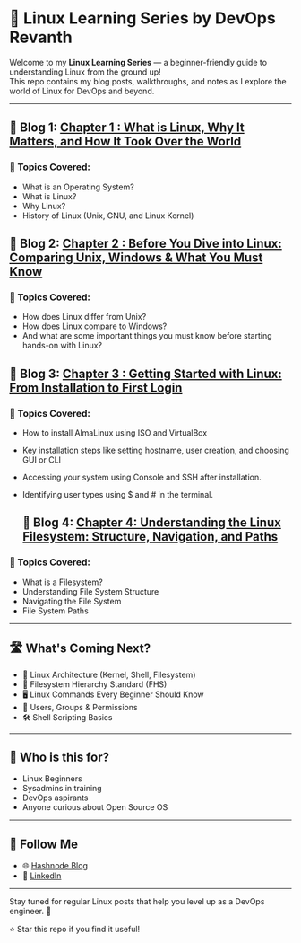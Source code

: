 # 🐧 Linux Learning Series by DevOps Revanth

Welcome to my **Linux Learning Series** — a beginner-friendly guide to understanding Linux from the ground up!  
This repo contains my blog posts, walkthroughs, and notes as I explore the world of Linux for DevOps and beyond.

---

## 📘 Blog 1: [Chapter 1 : What is Linux, Why It Matters, and How It Took Over the World](https://devopsrevanth.hashnode.dev/linux-what-it-is-why-it-matters-and-how-it-took-over-the-world)

### 🔹 Topics Covered:
- What is an Operating System?
- What is Linux?
- Why Linux?
- History of Linux (Unix, GNU, and Linux Kernel)

## 📘 Blog 2: [Chapter 2 : Before You Dive into Linux: Comparing Unix, Windows & What You Must Know](https://devopsrevanth.hashnode.dev/before-you-dive-into-linux-comparing-unix-windows-and-what-you-must-know)

### 🔹 Topics Covered:
- How does Linux differ from Unix?
- How does Linux compare to Windows?
- And what are some important things you must know before starting hands-on with Linux?

## 📘 Blog 3: [Chapter 3 : Getting Started with Linux: From Installation to First Login](https://devopsrevanth.hashnode.dev/getting-started-with-linux-from-installation-to-first-login)

### 🔹 Topics Covered:
- How to install AlmaLinux using ISO and VirtualBox
- Key installation steps like setting hostname, user creation, and choosing GUI or CLI
- Accessing your system using Console and SSH after installation.
- Identifying user types using $ and # in the terminal.

  ## 📘 Blog 4: [Chapter 4: Understanding the Linux Filesystem: Structure, Navigation, and Paths](https://devopsrevanth.hashnode.dev/understanding-the-linux-filesystem-structure-navigation-and-paths)

### 🔹 Topics Covered:
- What is a Filesystem?
- Understanding File System Structure
- Navigating the File System
- File System Paths
---

## 🛣️ What's Coming Next?

- 🧠 Linux Architecture (Kernel, Shell, Filesystem)
- 📂 Filesystem Hierarchy Standard (FHS)
- 🖥️ Linux Commands Every Beginner Should Know
- 🔐 Users, Groups & Permissions
- 🛠️ Shell Scripting Basics

---

## 🎯 Who is this for?

- Linux Beginners
- Sysadmins in training
- DevOps aspirants
- Anyone curious about Open Source OS

---

## 📍 Follow Me

- 🌐 [Hashnode Blog](https://devopsrevanth.hashnode.dev/)
- 💼 [LinkedIn](https://www.linkedin.com/in/revanthkumar-g) 


---

Stay tuned for regular Linux posts that help you level up as a DevOps engineer. 🚀

⭐️ Star this repo if you find it useful!
